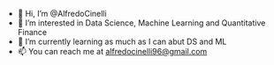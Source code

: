 - 👋 Hi, I’m @AlfredoCinelli
- 👀 I’m interested in Data Science, Machine Learning and Quantitative Finance
- 🌱 I’m currently learning as much as I can abut DS and ML
- 📫 You can reach me at alfredocinelli96@gmail.com

<!---
AlfredoCinelli/AlfredoCinelli is a ✨ special ✨ repository because its `README.md` (this file) appears on your GitHub profile.
You can click the Preview link to take a look at your changes.
--->
